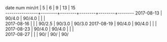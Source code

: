 date num min/rt |    5   |    6   |   9    |   13   |   15   
----------------+--------+--------+--------+--------+--------
2017-08-13      | 90/4.0 | 90/4.0 |        |        |       
2017-08-16      |        |        | 90/2.5 | 90/3.0 | 90/3.0
2017-08-19      | 90/4.0 | 90/4.0 |        |        |       
2017-08-23      | 90/4.0 | 90/4.0 |        |        |       
2017-08-27      |        |        | 90/    | 90/    | 90/   
